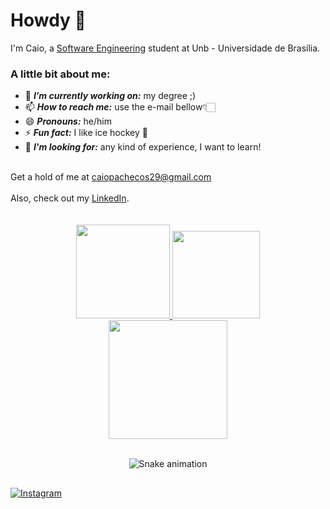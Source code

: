 # Howdy 👋
I'm Caio, a <a href="http://software.unb.br" target="_blank">Software Engineering</a> student at Unb - Universidade de Brasília.

### A little bit about me:
  - 🔭 ***I’m currently working on:***  my degree ;)
  - 📫 ***How to reach me:***  use the e-mail bellow👇🏻
  - 😄 ***Pronouns:***  he/him
  - ⚡ ***Fun fact:***  I like ice hockey 🏒
  - 🎯 ***I'm looking for:***  any kind of experience, I want to learn!

<br>
Get a hold of me at <a href=mailto:"caiopachecos29@gmail.com" target="_blank">caiopachecos29@gmail.com</a>
<br><br>
Also, check out my <a href="https://www.linkedin.com/in/pachecocaio/">LinkedIn</a>.
<br>
<br>
<br>
<div align="center">
  <a href="https://github.com/CaioPacheco">
    <img height="150em" src="https://github-readme-stats.vercel.app/api?username=CaioPacheco&count_private=true&include_all_commits=true&show_icons=true&theme=tokyonight&hide_border=true&show_owner=true"/>
    <img height="140em" src="https://github-readme-stats.vercel.app/api/top-langs/?username=CaioPacheco&layout=compact&langs_count=7&theme=tokyonight&hide_border=true"/>
  </a>
</div>

<div align="center">
<img height="190em" src="http://github-profile-summary-cards.vercel.app/api/cards/profile-details?username=CaioPacheco&theme=tokyonight"/> 
<br>
<br>
</div>
</div>
 
 
<div align="center">
 
  ![Snake animation](https://github.com/danielbped/danielbped/blob/output/github-contribution-grid-snake.svg)
  
</div>

##
 
 [![Instagram](https://img.shields.io/badge/Instagram-E4405F?style=for-the-badge&logo=instagram&logoColor=white)](https://www.instagram.com/caio.p_/)
 
</div>
 
